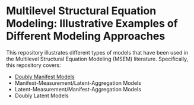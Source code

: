 # Multilevel Structural Equation Modeling: Illustrative Examples of Different Modeling Approaches

This repository illustrates different types of models that have been used in the Multilevel Structural Equation Modeling (MSEM) literature. Specifically, this repository covers:
- [Doubly Manifest Models](timms_manifest.R)
- Manifest-Measurement/Latent-Aggregation Models
- Latent-Measurement/Manifest-Aggregation Models
- Doubly Latent Models

